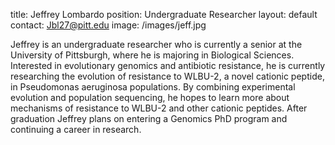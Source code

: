 title: Jeffrey Lombardo
position: Undergraduate Researcher
layout: default
contact: Jbl27@pitt.edu
image: /images/jeff.jpg

Jeffrey is an undergraduate researcher who is currently a senior at the University of Pittsburgh, where he is majoring in Biological Sciences. Interested in evolutionary genomics and antibiotic resistance, he is currently researching the evolution of resistance to WLBU-2, a novel cationic peptide, in Pseudomonas aeruginosa populations. By combining experimental evolution and population sequencing, he hopes to learn more about mechanisms of resistance to WLBU-2 and other cationic peptides. After graduation Jeffrey plans on entering a Genomics PhD program and continuing a career in research. 
